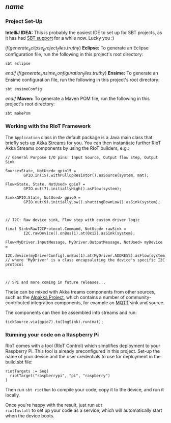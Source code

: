 $name$
----------------

### Project Set-Up
**IntelliJ IDEA:** This is probably the easiest IDE to set up for SBT projects, as it has had [SBT support] for a while now. Lucky you :)

$if(generate_eclipse_project_files.truthy)$
**Eclipse:** To generate an Eclipse configuration file, run the following in this project's root directory:
```
sbt eclipse
```

$endif$
$if(generate_ensime_configuration_files.truthy)$
**Ensime:** To generate an Ensime configuration file, run the following in this project's root directory:
```
sbt ensimeConfig
```

$endif$
**Maven:** To generate a Maven POM file, run the following in this project's root directory:
```
sbt makePom
```


### Working with the RIoT Framework

The <code>Application</code> class in the default package is a Java main class that briefly sets up [Akka Streams][streams] for you. 
You can then instantiate further RIoT Akka Streams components by using the RIoT builders, e.g.:

```
// General Purpose I/O pins: Input Source, Output flow step, Output Sink

Source<State, NotUsed> gpio15 =     
        GPIO.in(15).withPullupResistor().asSource(system, mat);

Flow<State, State, NotUsed> gpio7 =
        GPIO.out(7).initiallyHigh().asFlow(system);

Sink<GPIO.State, NotUsed> gpio9 =
        GPIO.out(9).initiallyLow().shuttingDownLow().asSink(system);



// I2C: Raw device sink, Flow step with custom driver logic

final Sink<RawI2CProtocol.Command, NotUsed> rawSink = 
        I2C.rawDevice().onBus(1).at(0x12).asSink(system);
        
Flow<MyDriver.InputMessage, MyDriver.OutputMessage, NotUsed> myDevice = 
        I2C.device(myDriverConfig).onBus(1).at(MyDriver.ADDRESS).asFlow(system);
// where 'MyDriver' is a class encapsulating the device's specific I2C protocol
        
        
        
// SPI and more coming in future releases...
``` 

These can be mixed with Akka treams components from other sources, such as the [Alpakka Project][alpakka], which contains a number of community-contributed integration components, for example an [MQTT][mqtt] sink and source.

The components can then be assembled into streams and run:

```
tickSource.via(gpio7).to(logSink).run(mat);
```

### Running your code on a Raspberry Pi

RIoT comes with a tool (RIoT Control) which simplifies deployment to your Raspberry Pi. This tool is already preconfigured in this project. Set-up the name of your device and the user credentials to use for deployment in the build.sbt file:

```
riotTargets := Seq(
  riotTarget("raspberrypi", "pi", "raspberry")
)
```
Then run <code>sbt riotRun</code> to compile your code, copy it to the device, and run it locally. 

Once you're happy with the result, just run <code>sbt riotInstall</code> to set up your code as a service, which will automatically start when the device boots.


[SBT support]:https://blog.jetbrains.com/scala/2017/03/23/scala-plugin-for-intellij-idea-2017-1-cleaner-ui-sbt-shell-repl-worksheet-akka-support-and-more/
[streams]: https://doc.akka.io/docs/akka/current/stream/stream-quickstart.html
[alpakka]: https://doc.akka.io/docs/alpakka/current/
[mqtt]: https://doc.akka.io/docs/alpakka/current/mqtt.html
